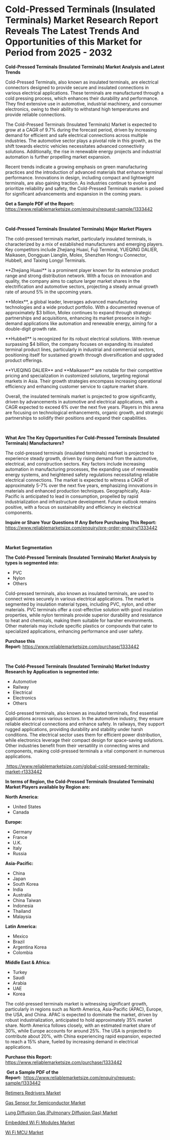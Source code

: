 <p><h1>Cold-Pressed Terminals (Insulated Terminals) Market Research Report Reveals The Latest Trends And Opportunities of this Market for Period from 2025 - 2032</h1></p><p><strong>Cold-Pressed Terminals (Insulated Terminals) Market Analysis and Latest Trends</strong></p>
<p><p>Cold-Pressed Terminals, also known as insulated terminals, are electrical connectors designed to provide secure and insulated connections in various electrical applications. These terminals are manufactured through a cold pressing process, which enhances their durability and performance. They find extensive use in automotive, industrial machinery, and consumer electronics, owing to their ability to withstand high temperatures and provide reliable connections.</p><p>The Cold-Pressed Terminals (Insulated Terminals) Market is expected to grow at a CAGR of 9.7% during the forecast period, driven by increasing demand for efficient and safe electrical connections across multiple industries. The automotive sector plays a pivotal role in this growth, as the shift towards electric vehicles necessitates advanced connectivity solutions. Additionally, the rise in renewable energy projects and industrial automation is further propelling market expansion. </p><p>Recent trends indicate a growing emphasis on green manufacturing practices and the introduction of advanced materials that enhance terminal performance. Innovations in design, including compact and lightweight terminals, are also gaining traction. As industries continue to evolve and prioritize reliability and safety, the Cold-Pressed Terminals market is poised for significant advancements and expansion in the coming years.</p></p>
<p><strong>Get a Sample PDF of the Report:&nbsp;</strong> <a href="https://www.reliablemarketsize.com/enquiry/request-sample/1333442?utm_campaign=1991&utm_medium=2&utm_source=Github&utm_content=ia&utm_term=02022025&utm_id=cold-pressed-terminals-insulated-terminals">https://www.reliablemarketsize.com/enquiry/request-sample/1333442</a></p>
<p>&nbsp;</p>
<p><strong>Cold-Pressed Terminals (Insulated Terminals) Major Market Players</strong></p>
<p><p>The cold-pressed terminals market, particularly insulated terminals, is characterized by a mix of established manufacturers and emerging players. Key competitors include Zhejiang Huaxi, Fuji Terminal, YUEQING DALIER, Maikasen, Dongguan Lianglin, Molex, Shenzhen Hongru Connector, Hubbell, and Taixing Longyi Terminals.</p><p>**Zhejiang Huaxi** is a prominent player known for its extensive product range and strong distribution network. With a focus on innovation and quality, the company aims to capture larger market shares in the electrification and automotive sectors, projecting a steady annual growth rate of around 5% in the upcoming years.</p><p>**Molex**, a global leader, leverages advanced manufacturing technologies and a wide product portfolio. With a documented revenue of approximately $3 billion, Molex continues to expand through strategic partnerships and acquisitions, enhancing its market presence in high-demand applications like automation and renewable energy, aiming for a double-digit growth rate.</p><p>**Hubbell** is recognized for its robust electrical solutions. With revenue surpassing $4 billion, the company focuses on expanding its insulated terminal product lines, particularly in industrial and commercial sectors, positioning itself for sustained growth through diversification and upgraded product offerings.</p><p>**YUEQING DALIER** and **Maikasen** are notable for their competitive pricing and specialization in customized solutions, targeting regional markets in Asia. Their growth strategies encompass increasing operational efficiency and enhancing customer service to capture market share.</p><p>Overall, the insulated terminals market is projected to grow significantly, driven by advancements in automotive and electrical applications, with a CAGR expected to exceed 6% over the next five years. Players in this arena are focusing on technological enhancements, organic growth, and strategic partnerships to solidify their positions and expand their capabilities.</p></p>
<p>&nbsp;</p>
<p><strong>What Are The Key Opportunities For Cold-Pressed Terminals (Insulated Terminals) Manufacturers?</strong></p>
<p><p>The cold-pressed terminals (insulated terminals) market is projected to experience steady growth, driven by rising demand from the automotive, electrical, and construction sectors. Key factors include increasing automation in manufacturing processes, the expanding use of renewable energy systems, and heightened safety regulations necessitating reliable electrical connections. The market is expected to witness a CAGR of approximately 5-7% over the next five years, emphasizing innovations in materials and enhanced production techniques. Geographically, Asia-Pacific is anticipated to lead in consumption, propelled by rapid industrialization and infrastructure development. Future outlook remains positive, with a focus on sustainability and efficiency in electrical components.</p></p>
<p><strong>Inquire or Share Your Questions If Any Before Purchasing This Report:</strong> <a href="https://www.reliablemarketsize.com/enquiry/pre-order-enquiry/1333442?utm_campaign=1991&utm_medium=2&utm_source=Github&utm_content=ia&utm_term=02022025&utm_id=cold-pressed-terminals-insulated-terminals">https://www.reliablemarketsize.com/enquiry/pre-order-enquiry/1333442</a></p>
<p>&nbsp;</p>
<p><strong>Market Segmentation</strong></p>
<p><strong>The Cold-Pressed Terminals (Insulated Terminals) Market Analysis by types is segmented into:</strong></p>
<p><ul><li>PVC</li><li>Nylon</li><li>Others</li></ul></p>
<p><p>Cold-pressed terminals, also known as insulated terminals, are used to connect wires securely in various electrical applications. The market is segmented by insulation material types, including PVC, nylon, and other materials. PVC terminals offer a cost-effective solution with good insulation properties, while nylon terminals provide superior durability and resistance to heat and chemicals, making them suitable for harsher environments. Other materials may include specific plastics or compounds that cater to specialized applications, enhancing performance and user safety.</p></p>
<p><strong>Purchase this Report:&nbsp;</strong><a href="https://www.reliablemarketsize.com/purchase/1333442?utm_campaign=1991&utm_medium=2&utm_source=Github&utm_content=ia&utm_term=02022025&utm_id=cold-pressed-terminals-insulated-terminals">https://www.reliablemarketsize.com/purchase/1333442</a></p>
<p>&nbsp;</p>
<p><strong>The Cold-Pressed Terminals (Insulated Terminals) Market Industry Research by Application is segmented into:</strong></p>
<p><ul><li>Automotive</li><li>Railway</li><li>Electrical</li><li>Electronics</li><li>Others</li></ul></p>
<p><p>Cold-pressed terminals, also known as insulated terminals, find essential applications across various sectors. In the automotive industry, they ensure reliable electrical connections and enhance safety. In railways, they support rugged applications, providing durability and stability under harsh conditions. The electrical sector uses them for efficient power distribution, while electronics leverage their compact design for space-saving solutions. Other industries benefit from their versatility in connecting wires and components, making cold-pressed terminals a vital component in numerous applications.</p></p>
<p><a href="https://www.reliablemarketsize.com/global-cold-pressed-terminals-market-r1333442?utm_campaign=1991&utm_medium=2&utm_source=Github&utm_content=ia&utm_term=02022025&utm_id=cold-pressed-terminals-insulated-terminals">&nbsp;https://www.reliablemarketsize.com/global-cold-pressed-terminals-market-r1333442</a></p>
<p><strong>In terms of Region, the Cold-Pressed Terminals (Insulated Terminals) Market Players available by Region are:</strong></p>
<p>
    <p> <strong> North America: </strong>
        <ul>
            <li>United States</li>
            <li>Canada</li>
        </ul>
        </p> 
    <p> <strong> Europe: </strong>
        <ul>
            <li>Germany</li>
            <li>France</li>
            <li>U.K.</li>
            <li>Italy</li>
            <li>Russia</li>
        </ul>
        </p> 
    <p> <strong> Asia-Pacific: </strong>
        <ul>
            <li>China</li>
            <li>Japan</li>
            <li>South Korea</li>
            <li>India</li>
            <li>Australia</li>
            <li>China Taiwan</li>
            <li>Indonesia</li>
            <li>Thailand</li>
            <li>Malaysia</li>
        </ul>
        </p> 
    <p> <strong> Latin America: </strong>
        <ul>
            <li>Mexico</li>
            <li>Brazil</li>
            <li>Argentina Korea</li>
            <li>Colombia</li>
        </ul>
        </p> 
    <p> <strong> Middle East & Africa: </strong>
        <ul>
            <li>Turkey</li>
            <li>Saudi</li>
            <li>Arabia</li>
            <li>UAE</li>
            <li>Korea</li>
        </ul>
    </p>
    </p>
<p><p>The cold-pressed terminals market is witnessing significant growth, particularly in regions such as North America, Asia-Pacific (APAC), Europe, the USA, and China. APAC is expected to dominate the market, driven by robust industrialization, anticipated to hold approximately 35% market share. North America follows closely, with an estimated market share of 30%, while Europe accounts for around 25%. The USA is projected to contribute about 20%, with China experiencing rapid expansion, expected to reach a 15% share, fueled by increasing demand in electrical applications.</p></p>
<p><strong>Purchase this Report: </strong><a href="https://www.reliablemarketsize.com/purchase/1333442?utm_campaign=1991&utm_medium=2&utm_source=Github&utm_content=ia&utm_term=02022025&utm_id=cold-pressed-terminals-insulated-terminals">https://www.reliablemarketsize.com/purchase/1333442</a></p>
<p>&nbsp;<strong>Get a Sample PDF of the Report:&nbsp;&nbsp;</strong><a href="https://www.reliablemarketsize.com/enquiry/request-sample/1333442?utm_campaign=1991&utm_medium=2&utm_source=Github&utm_content=ia&utm_term=02022025&utm_id=cold-pressed-terminals-insulated-terminals">https://www.reliablemarketsize.com/enquiry/request-sample/1333442</a></p>
<p><strong></strong></p>
<p><p><a href="https://www.linkedin.com/pulse/detailed-analysis-retimers-redrivers-market-decision-making-drdue?utm_campaign=1991&utm_medium=2&utm_source=Github&utm_content=ia&utm_term=02022025&utm_id=cold-pressed-terminals-insulated-terminals">Retimers Redrivers Market</a></p><p><a href="https://www.linkedin.com/pulse/industry-analysis-technological-advancements-gas-sensor-9x0fe?utm_campaign=1991&utm_medium=2&utm_source=Github&utm_content=ia&utm_term=02022025&utm_id=cold-pressed-terminals-insulated-terminals">Gas Sensor for Semiconductor Market</a></p><p><a href="https://github.com/YashRP12/Market-Research-Report-List-7/blob/main/lung-diffusion-gas-pulmonary-diffusion-gas-market.md?utm_campaign=1991&utm_medium=2&utm_source=Github&utm_content=ia&utm_term=02022025&utm_id=cold-pressed-terminals-insulated-terminals">Lung Diffusion Gas (Pulmonary Diffusion Gas) Market</a></p><p><a href="https://www.linkedin.com/pulse/embedded-wi-fi-modules-market-evolution-global-trends-lrzae?utm_campaign=1991&utm_medium=2&utm_source=Github&utm_content=ia&utm_term=02022025&utm_id=cold-pressed-terminals-insulated-terminals">Embedded Wi Fi Modules Market</a></p><p><a href="https://www.linkedin.com/pulse/competitive-analysis-wi-fi-mcu-market-strengths-weaknesses-vsmze?utm_campaign=1991&utm_medium=2&utm_source=Github&utm_content=ia&utm_term=02022025&utm_id=cold-pressed-terminals-insulated-terminals">Wi Fi MCU Market</a></p></p>